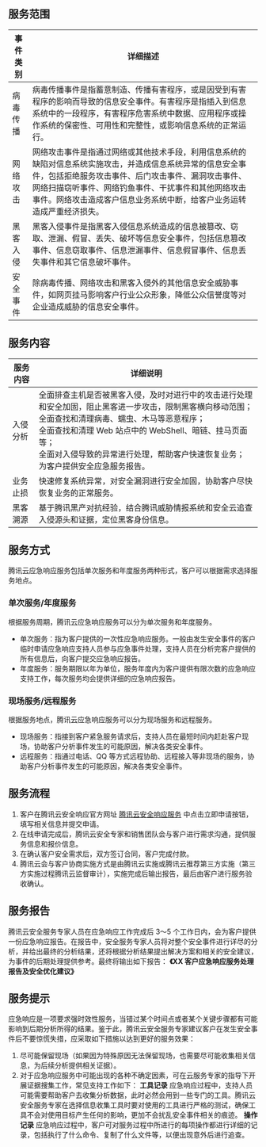 ## 服务范围

事件类别	| 详细描述
---|--- 
病毒传播| 病毒传播事件是指蓄意制造、传播有害程序，或是因受到有害程序的影响而导致的信息安全事件。有害程序是指插入到信息系统中的一段程序，有害程序危害系统中数据、应用程序或操作系统的保密性、可用性和完整性，或影响信息系统的正常运行。
网络攻击| 网络攻击事件是指通过网络或其他技术手段，利用信息系统的缺陷对信息系统实施攻击，并造成信息系统异常的信息安全事件，包括拒绝服务攻击事件、后门攻击事件、漏洞攻击事件、网络扫描窃听事件、网络钓鱼事件、干扰事件和其他网络攻击事件。网络攻击造成客户信息业务系统中断，给客户业务运转造成严重经济损失。
黑客入侵| 黑客入侵事件是指黑客入侵信息系统造成的信息被篡改、窃取、泄漏、假冒、丢失、破坏等信息安全事件，包括信息篡改事件、信息窃取事件、信息泄漏事件、信息假冒事件、信息丢失事件和其它信息破坏事件。
安全事件	|除病毒传播、网络攻击和黑客入侵外的其他信息安全威胁事件，如网页挂马影响客户行业公众形象，降低公众信誉度等对企业造成威胁的信息安全事件。

## 服务内容

服务内容 |详细说明
---|--- 
入侵分析	|全面排查主机是否被黑客入侵，及时对进行中的攻击进行处理和安全加固，阻止黑客进一步攻击，限制黑客横向移动范围；</br>全面查找和清理病毒、蠕虫、木马等恶意程序；</br>全面查找和清理 Web 站点中的 WebShell、暗链、挂马页面等；</br>全面对入侵导致的异常进行处理，帮助客户快速恢复业务；</br>为客户提供安全应急服务报告。
业务止损	|快速修复系统异常，对安全漏洞进行安全加固，协助客户尽快恢复业务的正常服务。
黑客溯源	| 基于腾讯黑产对抗经验，结合腾讯威胁情报系统和安全云追查入侵源头和证据，定位黑客身份信息。

## 服务方式
腾讯云应急响应服务包括单次服务和年度服务两种形式，客户可以根据需求选择服务地点。
### 单次服务/年度服务
根据服务周期，腾讯云应急响应服务可以分为单次服务和年度服务。
- 单次服务：指为客户提供的一次性应急响应服务。一般由发生安全事件的客户临时申请应急响应支持人员参与应急事件处理，支持人员在分析完客户提供的所有信息后，向客户提交应急响应报告。
- 年度服务：服务期限以年为单位，服务年度内为客户提供有限次数的应急响应支持工作，每次服务均会提供详细的应急响应报告。

### 现场服务/远程服务
根据服务地点，腾讯云应急响应服务可以分为现场服务和远程服务。
- 现场服务：指接到客户紧急服务请求后，支持人员在最短时间内赶赴客户现场，协助客户分析事件发生的可能原因，解决各类安全事件。
- 远程服务：指通过电话、QQ 等方式远程协助、远程接入等非现场的服务，协助客户分析事件发生的可能原因，解决各类安全事件。

## 服务流程

1. 客户在腾讯云安全响应官方网址 [腾讯云安全响应服务](https://cloud.tencent.com/product/mssp?idx=2) 中点击立即申请按钮，填写相关信息并提交申请。
2. 在线申请完成后，腾讯云安全专家和销售团队会与客户进行需求沟通，提供服务信息和报价信息。
3. 在确认客户安全需求后，双方签订合同，客户完成付款。
4. 腾讯云会与客户协商实施方式是由腾讯云实施或腾讯云推荐第三方实施（第三方实施过程腾讯云监督审计），实施完成后输出报告，最后由客户进行服务验收确认。

## 服务报告
腾讯云安全服务专家人员在应急响应工作完成后 3～5 个工作日内，会为客户提供一份应急响应报告。在报告中，安全服务专家人员将对整个安全事件进行详尽的分析，并给出最终的分析结果，还将根据分析结果提出解决方案和相关的安全建议，为事件的后期处理提供参考。最终将输出如下报告：
**《XX 客户应急响应服务处理报告及安全优化建议》**

## 服务提示
应急响应是一项要求强时效性服务，当错过某个时间点或者某个关键步骤都有可能影响到后期分析所得的结果。鉴于此，腾讯云安全服务专家建议客户在发生安全事件后不要惊慌失措，应采取如下措施以达到更好的服务效果：
1. 尽可能保留现场（如果因为特殊原因无法保留现场，也需要尽可能收集相关信息，为后续分析提供相关证据）。
2. 对于应急响应服务中可能出现的各种不确定因素，可在云服务专家的指导下开展证据搜集工作，常见支持工作如下：
**工具记录**
应急响应过程中，支持人员可能需要帮助客户去收集分析数据，此时必然会用到一些专门的工具。腾讯云安全服务专家在选择信息收集工具时要对使用的工具进行严格的测试，确保工具不会对使用目标产生任何的影响，更加不会扰乱安全事件相关的痕迹。
**操作记录**
应急响应过程中，客户可对服务过程中所进行的每项操作都进行详细的记录，包括执行了什么命令、复制了什么文件等，以便出现意外后进行追查。